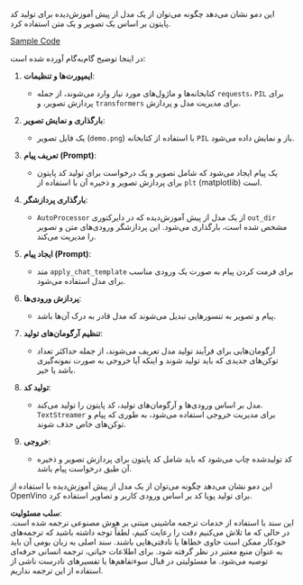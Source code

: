 این دمو نشان می‌دهد چگونه می‌توان از یک مدل از پیش آموزش‌دیده برای تولید کد پایتون بر اساس یک تصویر و یک متن استفاده کرد.

[Sample Code](../../../../../../code/06.E2E/E2E_OpenVino_Phi3-vision.ipynb)

در اینجا توضیح گام‌به‌گام آورده شده است:

1. **ایمپورت‌ها و تنظیمات**:
   - کتابخانه‌ها و ماژول‌های مورد نیاز وارد می‌شوند، از جمله `requests`، `PIL` برای پردازش تصویر، و `transformers` برای مدیریت مدل و پردازش.

2. **بارگذاری و نمایش تصویر**:
   - یک فایل تصویر (`demo.png`) با استفاده از کتابخانه `PIL` باز و نمایش داده می‌شود.

3. **تعریف پیام (Prompt)**:
   - یک پیام ایجاد می‌شود که شامل تصویر و یک درخواست برای تولید کد پایتون برای پردازش تصویر و ذخیره آن با استفاده از `plt` (matplotlib) است.

4. **بارگذاری پردازشگر**:
   - `AutoProcessor` از یک مدل از پیش آموزش‌دیده که در دایرکتوری `out_dir` مشخص شده است، بارگذاری می‌شود. این پردازشگر ورودی‌های متن و تصویر را مدیریت می‌کند.

5. **ایجاد پیام (Prompt)**:
   - متد `apply_chat_template` برای فرمت کردن پیام به صورت یک ورودی مناسب برای مدل استفاده می‌شود.

6. **پردازش ورودی‌ها**:
   - پیام و تصویر به تنسورهایی تبدیل می‌شوند که مدل قادر به درک آن‌ها باشد.

7. **تنظیم آرگومان‌های تولید**:
   - آرگومان‌هایی برای فرآیند تولید مدل تعریف می‌شوند، از جمله حداکثر تعداد توکن‌های جدیدی که باید تولید شوند و اینکه آیا خروجی به صورت نمونه‌گیری باشد یا خیر.

8. **تولید کد**:
   - مدل بر اساس ورودی‌ها و آرگومان‌های تولید، کد پایتون را تولید می‌کند. `TextStreamer` برای مدیریت خروجی استفاده می‌شود، به طوری که پیام و توکن‌های خاص حذف شوند.

9. **خروجی**:
   - کد تولیدشده چاپ می‌شود که باید شامل کد پایتون برای پردازش تصویر و ذخیره آن طبق درخواست پیام باشد.

این دمو نشان می‌دهد چگونه می‌توان از یک مدل از پیش آموزش‌دیده با استفاده از OpenVino برای تولید پویا کد بر اساس ورودی کاربر و تصاویر استفاده کرد.

**سلب مسئولیت**:  
این سند با استفاده از خدمات ترجمه ماشینی مبتنی بر هوش مصنوعی ترجمه شده است. در حالی که ما تلاش می‌کنیم دقت را رعایت کنیم، لطفاً توجه داشته باشید که ترجمه‌های خودکار ممکن است حاوی خطاها یا نادقتی‌هایی باشند. سند اصلی به زبان بومی آن باید به عنوان منبع معتبر در نظر گرفته شود. برای اطلاعات حیاتی، ترجمه انسانی حرفه‌ای توصیه می‌شود. ما مسئولیتی در قبال سوءتفاهم‌ها یا تفسیرهای نادرست ناشی از استفاده از این ترجمه نداریم.